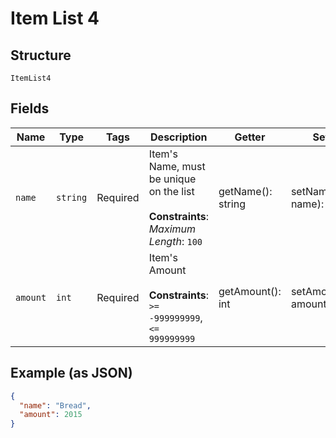 
# Item List 4

## Structure

`ItemList4`

## Fields

| Name | Type | Tags | Description | Getter | Setter |
|  --- | --- | --- | --- | --- | --- |
| `name` | `string` | Required | Item's Name, must be unique on the list<br><br>**Constraints**: *Maximum Length*: `100` | getName(): string | setName(string name): void |
| `amount` | `int` | Required | Item's Amount<br><br>**Constraints**: `>= -999999999`, `<= 999999999` | getAmount(): int | setAmount(int amount): void |

## Example (as JSON)

```json
{
  "name": "Bread",
  "amount": 2015
}
```

